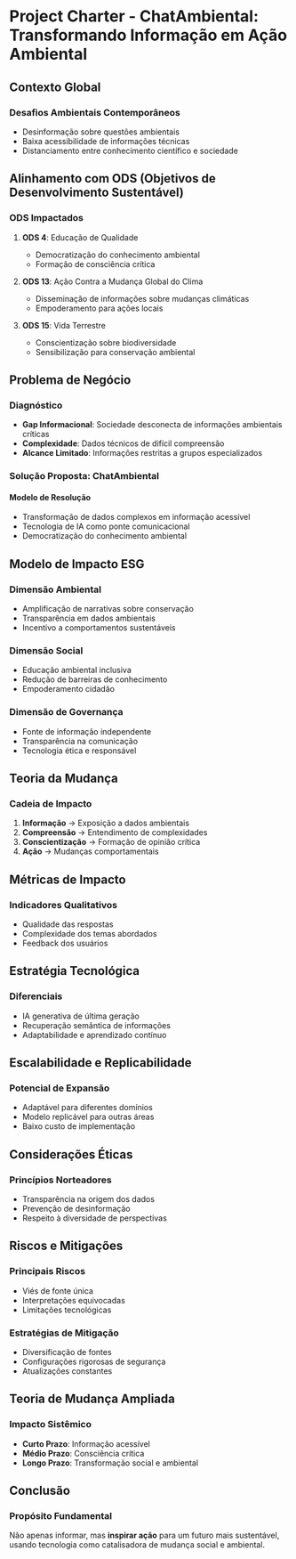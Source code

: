 # Project Charter - ChatAmbiental: Transformando Informação em Ação Ambiental

## Contexto Global

### Desafios Ambientais Contemporâneos

- Desinformação sobre questões ambientais
- Baixa acessibilidade de informações técnicas
- Distanciamento entre conhecimento científico e sociedade

## Alinhamento com ODS (Objetivos de Desenvolvimento Sustentável)

### ODS Impactados

1. **ODS 4**: Educação de Qualidade

   - Democratização do conhecimento ambiental
   - Formação de consciência crítica

2. **ODS 13**: Ação Contra a Mudança Global do Clima

   - Disseminação de informações sobre mudanças climáticas
   - Empoderamento para ações locais

3. **ODS 15**: Vida Terrestre
   - Conscientização sobre biodiversidade
   - Sensibilização para conservação ambiental

## Problema de Negócio

### Diagnóstico

- **Gap Informacional**: Sociedade desconecta de informações ambientais críticas
- **Complexidade**: Dados técnicos de difícil compreensão
- **Alcance Limitado**: Informações restritas a grupos especializados

### Solução Proposta: ChatAmbiental

#### Modelo de Resolução

- Transformação de dados complexos em informação acessível
- Tecnologia de IA como ponte comunicacional
- Democratização do conhecimento ambiental

## Modelo de Impacto ESG

### Dimensão Ambiental

- Amplificação de narrativas sobre conservação
- Transparência em dados ambientais
- Incentivo a comportamentos sustentáveis

### Dimensão Social

- Educação ambiental inclusiva
- Redução de barreiras de conhecimento
- Empoderamento cidadão

### Dimensão de Governança

- Fonte de informação independente
- Transparência na comunicação
- Tecnologia ética e responsável

## Teoria da Mudança

### Cadeia de Impacto

1. **Informação** → Exposição a dados ambientais
2. **Compreensão** → Entendimento de complexidades
3. **Conscientização** → Formação de opinião crítica
4. **Ação** → Mudanças comportamentais

## Métricas de Impacto

### Indicadores Qualitativos

- Qualidade das respostas
- Complexidade dos temas abordados
- Feedback dos usuários

## Estratégia Tecnológica

### Diferenciais

- IA generativa de última geração
- Recuperação semântica de informações
- Adaptabilidade e aprendizado contínuo

## Escalabilidade e Replicabilidade

### Potencial de Expansão

- Adaptável para diferentes domínios
- Modelo replicável para outras áreas
- Baixo custo de implementação

## Considerações Éticas

### Princípios Norteadores

- Transparência na origem dos dados
- Prevenção de desinformação
- Respeito à diversidade de perspectivas

## Riscos e Mitigações

### Principais Riscos

- Viés de fonte única
- Interpretações equivocadas
- Limitações tecnológicas

### Estratégias de Mitigação

- Diversificação de fontes
- Configurações rigorosas de segurança
- Atualizações constantes

## Teoria de Mudança Ampliada

### Impacto Sistêmico

- **Curto Prazo**: Informação acessível
- **Médio Prazo**: Consciência crítica
- **Longo Prazo**: Transformação social e ambiental

## Conclusão

### Propósito Fundamental

Não apenas informar, mas **inspirar ação** para um futuro mais sustentável, usando tecnologia como catalisadora de mudança social e ambiental.
